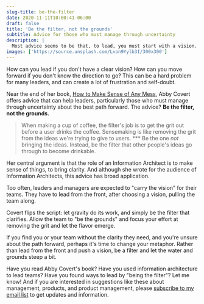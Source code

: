 ```yaml
---
slug-title: be-the-filter
date: 2020-11-11T10:00:41-06:00
draft: false
title: 'Be the filter, not the grounds'
subtitle: Advice for those who must manage through uncertainty
description: |
  Most advice seems to be that, to lead, you must start with a vision. In this post, I draw inspiration from Information Architect Abby Covert on how to lead through clarification.
images: ['https://source.unsplash.com/Lvon9Yylb3I/300x300']
---
```


How can you lead if you don't have a clear vision? How can you move forward if you don't know the direction to go? This can be a hard problem for many leaders, and can create a lot of frustration and self-doubt.

Near the end of her book, [How to Make Sense of Any Mess](http://www.howtomakesenseofanymess.com/), Abby Covert offers advice that can help leaders, particularly those who must manage through uncertainty about the best path forward. The advice? **Be the filter, not the grounds.**

> When making a cup of coffee, the filter's job is to get the grit out before a user drinks the coffee. Sensemaking is like removing the grit from the ideas we're trying to give to users. \*\*\* Be the one _not_ bringing the ideas. Instead, be the filter that other people's ideas go through to become drinkable.

Her central argument is that the role of an Information Architect is to make sense of things, to bring clarity. And although she wrote for the audience of Information Architects, this advice has broad application.

Too often, leaders and managers are expected to "carry the vision" for their teams. They have to lead from the front, after choosing a vision, pulling the team along.

Covert flips the script: let gravity do its work, and simply be the filter that clarifies. Allow the team to "be the grounds" and focus your effort at removing the grit and let the flavor emerge.

If you find you or your team without the clarity they need, and you're unsure about the path forward, perhaps it's time to change your metaphor. Rather than lead from the front and push a vision, be a filter and let the water and grounds steep a bit.

Have you read Abby Covert's book? Have you used information architecture to lead teams? Have you found ways to lead by "being the filter"? Let me know! And if you are interested in suggestions like these about management, products, and product management, please [subscribe to my email list](https://mailchi.mp/df4ea96172dc/signup-page) to get updates and information.
